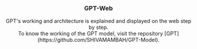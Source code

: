 ### <div align = "center">GPT-Web</div>
<div align = "center">GPT's working and architecture is explained and displayed on the web step by step.</div>  
<div align  = "center">To know the working of the GPT model, visit the repository [GPT](https://github.com/SHIVAMAMBAH/GPT-Model).</div>
